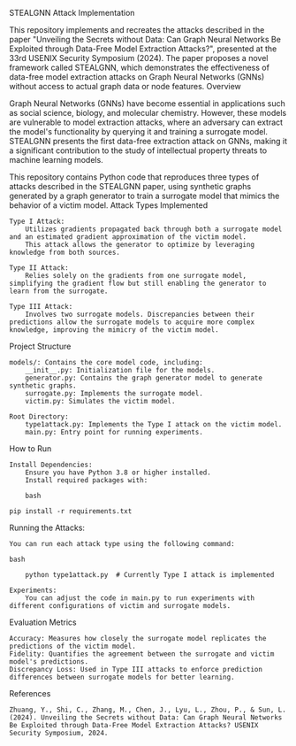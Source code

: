 STEALGNN Attack Implementation

This repository implements and recreates the attacks described in the paper "Unveiling the Secrets without Data: Can Graph Neural Networks Be Exploited through Data-Free Model Extraction Attacks?", presented at the 33rd USENIX Security Symposium (2024). The paper proposes a novel framework called STEALGNN, which demonstrates the effectiveness of data-free model extraction attacks on Graph Neural Networks (GNNs) without access to actual graph data or node features.
Overview

Graph Neural Networks (GNNs) have become essential in applications such as social science, biology, and molecular chemistry. However, these models are vulnerable to model extraction attacks, where an adversary can extract the model's functionality by querying it and training a surrogate model. STEALGNN presents the first data-free extraction attack on GNNs, making it a significant contribution to the study of intellectual property threats to machine learning models.

This repository contains Python code that reproduces three types of attacks described in the STEALGNN paper, using synthetic graphs generated by a graph generator to train a surrogate model that mimics the behavior of a victim model.
Attack Types Implemented

    Type I Attack:
        Utilizes gradients propagated back through both a surrogate model and an estimated gradient approximation of the victim model.
        This attack allows the generator to optimize by leveraging knowledge from both sources.

    Type II Attack:
        Relies solely on the gradients from one surrogate model, simplifying the gradient flow but still enabling the generator to learn from the surrogate.

    Type III Attack:
        Involves two surrogate models. Discrepancies between their predictions allow the surrogate models to acquire more complex knowledge, improving the mimicry of the victim model.

Project Structure

    models/: Contains the core model code, including:
        __init__.py: Initialization file for the models.
        generator.py: Contains the graph generator model to generate synthetic graphs.
        surrogate.py: Implements the surrogate model.
        victim.py: Simulates the victim model.

    Root Directory:
        type1attack.py: Implements the Type I attack on the victim model.
        main.py: Entry point for running experiments.

How to Run

    Install Dependencies:
        Ensure you have Python 3.8 or higher installed.
        Install required packages with:

        bash

    pip install -r requirements.txt

Running the Attacks:

    You can run each attack type using the following command:

    bash

        python type1attack.py  # Currently Type I attack is implemented

    Experiments:
        You can adjust the code in main.py to run experiments with different configurations of victim and surrogate models.

Evaluation Metrics

    Accuracy: Measures how closely the surrogate model replicates the predictions of the victim model.
    Fidelity: Quantifies the agreement between the surrogate and victim model's predictions.
    Discrepancy Loss: Used in Type III attacks to enforce prediction differences between surrogate models for better learning.

References

    Zhuang, Y., Shi, C., Zhang, M., Chen, J., Lyu, L., Zhou, P., & Sun, L. (2024). Unveiling the Secrets without Data: Can Graph Neural Networks Be Exploited through Data-Free Model Extraction Attacks? USENIX Security Symposium, 2024.
